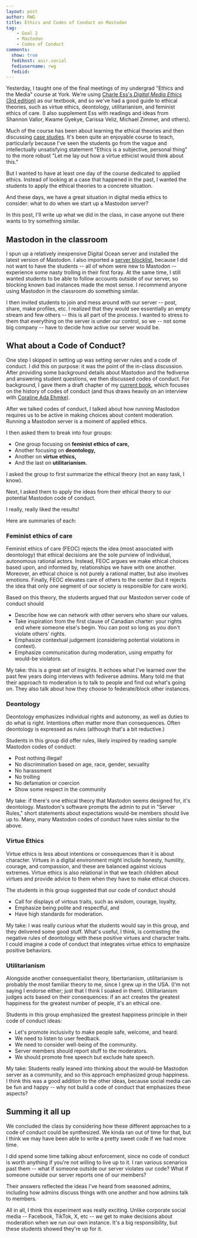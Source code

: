```yaml
---
layout: post
author: RWG
title: Ethics and Codes of Conduct on Mastodon
tag:
    - Goal 2
    - Mastodon
    - Codes of Conduct
comments: 
  show: true
  fedihost: aoir.social
  fediusername: rwg
  fediid:
---
```

Yesterday, I taught one of the final meetings of my undergrad "Ethics and the Media" course at York. We're using [Charle Ess's _Digital Media Ethics_ (3rd edition)](https://bookshop.org/p/books/digital-media-ethics-charles-ess/7513541?ean=9781509533428) as our textbook, and so we've had a good guide to ethical theories, such as virtue ethics, deontology, utilitarianism, and feminist ethics of care. (I also supplement Ess with readings and ideas from Shannon Vallor, Kwame Gyekye, Carissa Veliz, Michael Zimmer, and others).

Much of the course has been about learning the ethical theories and then discussing [case studies](https://mediaengagement.org/vertical/media-ethics/). It's been quite an enjoyable course to teach, particularly because I've seen the students go from the vague and intellectually unsatisfying statement "Ethics is a subjective, personal thing" to the more robust "Let me lay out how a virtue ethicist would think about this."

But I wanted to have at least one day of the course dedicated to applied ethics. Instead of looking at a case that happened in the past, I wanted the students to apply the ethical theories to a concrete situation.

And these days, we have a great situation in digital media ethics to consider: what to do when we start up a Mastodon server?

In this post, I'll write up what we did in the class, in case anyone out there wants to try something similar.
<!-- more -->

## Mastodon in the classroom

I spun up a relatively inexpensive Digital Ocean server and installed the latest version of Mastodon. I also imported a [server blocklist](https://thebad.space), because I did not want to have the students -- all of whom were new to Mastodon -- experience some nasty trolling in their first foray. At the same time, I still wanted students to be able to follow accounts outside of our server, so blocking known bad instances made the most sense. I recommend anyone using Mastodon in the classroom do something similar.

I then invited students to join and mess around with our server -- post, share, make profiles, etc. I realized that they would see essentially an empty stream and few others -- this is all part of the process. I wanted to stress to them that everything on the server is under our control, so we -- not some big company -- have to decide how active our server would be.

## What about a Code of Conduct?

One step I skipped in setting up was setting server rules and a code of conduct. I did this on purpose: it was the point of the in-class discussion. After providing some background details about Mastodon and the fediverse and answering student questions, we then discussed codes of conduct. For background, I gave them a draft chapter of my [current book](/2023/08/17/OxfordUP.html), which focuses on the history of codes of conduct (and thus draws heavily on an interview with [Coraline Ada Ehmke](https://where.coraline.codes/)).

After we talked codes of conduct, I talked about how running Mastodon requires us to be active in making choices about content moderation. Running a Mastodon server is a moment of applied ethics.

I then asked them to break into four groups:

* One group focusing on **feminist ethics of care,**
* Another focusing on **deontology,**
* Another on **virtue ethics,**
* And the last on **utilitarianism.**

I asked the group to first summarize the ethical theory (not an easy task, I know).

Next, I asked them to apply the ideas from their ethical theory to our potential Mastodon code of conduct.

I really, really liked the results!

Here are summaries of each:

### Feminist ethics of care
Feminist ethics of care (FEOC) rejects the idea (most associated with deontology) that ethical decisions are the sole purview of individual, autonomous rational actors. Instead, FEOC argues we make ethical choices based upon, and informed by, relationships we have with one another. Moreover, an ethical choice is not purely a rational matter, but also involves emotions. Finally, FEOC elevates care of others to the center (but it rejects the idea that only one segment of our society is responsible for care work).

Based on this theory, the students argued that our Mastodon server code of conduct should
* Describe how we can network with other servers who share our values.
* Take inspiration from the first clause of Canadian charter: your rights end where someone else's begin. You can post so long as you don't violate others' rights.
* Emphasize contextual judgement (considering potential violations in context).
* Emphasize communication during moderation, using empathy for would-be violators.

My take: this is a great set of insights. It echoes what I've learned over the past few years doing interviews with fediverse admins. Many told me that their approach to moderation is to talk to people and find out what's going on. They also talk about how they choose to federate/block other instances.

### Deontology
Deontology emphasizes individual rights and autonomy, as well as duties to do what is right. Intentions often matter more than consequences. Often deontology is expressed as rules (although that's a bit reductive.)

Students in this group did offer rules, likely inspired by reading sample Mastodon codes of conduct:
* Post nothing illegal!
* No discrimination based on age, race, gender, sexuality
* No harassment
* No trolling
* No defamation or coercion
* Show some respect in the community

My take: if there's one ethical theory that Mastodon seems designed for, it's deontology. Mastodon's software prompts the admin to put in "Server Rules," short statements about expectations would-be members should live up to. Many, many Mastodon codes of conduct have rules similar to the above.

### Virtue Ethics
Virtue ethics is less about intentions or consequences than it is about character. Virtues in a digital environment might include honesty, humility, courage, and compassion, and these are balanced against vicious extremes. Virtue ethics is also relational in that we teach children about virtues and provide advice to them when they have to make ethical choices.

The students in this group suggested that our code of conduct should
* Call for displays of virtous traits, such as wisdom, courage, loyalty,
* Emphasize being polite and respectful, and
* Have high standards for moderation.

My take: I was really curious what the students would say in this group, and they delivered some good stuff. What's useful, I think, is contrasting the negative rules of deontology with these positive virtues and character traits. I could imagine a code of conduct that integrates virtue ethics to emphasize positive behaviors.

### Utilitarianism
Alongside another consequentialist theory, libertarianism, utilitarianism is probably the most familiar theory to me, since I grew up in the USA. (I'm not saying I endorse either; just that I think I soaked in them). Utilitarianism judges acts based on their consequences: if an act creates the greatest happiness for the greatest number of people, it's an ethical one.

Students in this group emphasized the greatest happiness principle in their code of conduct ideas:
* Let's promote inclusivity to make people safe, welcome, and heard.
* We need to listen to user feedback.
* We need to consider well-being of the community.
* Server members should report stuff to the moderators.
* We should promote free speech but exclude hate speech.

My take: Students really leaned into thinking about the would-be Mastodon server as a community, and so this approach emphasized group happiness. I think this was a good addition to the other ideas, because social media can be fun and happy -- why not build a code of conduct that emphasizes these aspects?

## Summing it all up

We concluded the class by considering how these different approaches to a code of conduct could be synthesized. We kinda ran out of time for that, but I think we may have been able to write a pretty sweet code if we had more time.

I did spend some time talking about enforcement, since no code of conduct is worth anything if you're not willing to live up to it. I ran various scenarios past them -- what if someone outside our server violates our code? What if someone outside our server reports one of our members?

Their answers reflected the ideas I've heard from seasoned admins, including how admins discuss things with one another and how admins talk to members.

All in all, I think this experiment was really exciting. Unlike corporate social media -- Facebook, TikTok, X, etc -- _we_ get to make decisions about moderation when we run our own instance. It's a big responsibility, but these students showed they're up for it.
